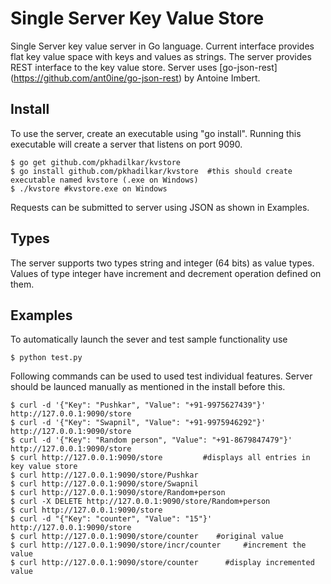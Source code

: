 Single Server Key Value Store
====================================

Single Server key value server in Go language. Current interface provides flat key value space with keys and values as strings. The server provides REST interface to the key value store. Server uses [go-json-rest] (https://github.com/ant0ine/go-json-rest) by Antoine Imbert.

Install
-------
To use the server, create an executable using "go install". Running this executable will create a server that listens on port 9090. 
```
$ go get github.com/pkhadilkar/kvstore
$ go install github.com/pkhadilkar/kvstore	#this should create executable named kvstore (.exe on Windows)
$ ./kvstore	#kvstore.exe on Windows
```
Requests can be submitted to server using JSON as shown in Examples.

Types
-----
The server supports two types string and integer (64 bits) as value types. Values of type integer have increment and decrement operation defined on them.

Examples
--------
To automatically launch the sever and test sample functionality use
```
$ python test.py
```

Following commands can be used to used test individual features. Server should be launced manually as mentioned in the install before this.

```
$ curl -d '{"Key": "Pushkar", "Value": "+91-9975627439"}' http://127.0.0.1:9090/store
$ curl -d '{"Key": "Swapnil", "Value": "+91-9975946292"}' http://127.0.0.1:9090/store
$ curl -d '{"Key": "Random person", "Value": "+91-8679847479"}' http://127.0.0.1:9090/store
$ curl http://127.0.0.1:9090/store	  	   #displays all entries in key value store
$ curl http://127.0.0.1:9090/store/Pushkar
$ curl http://127.0.0.1:9090/store/Swapnil
$ curl http://127.0.0.1:9090/store/Random+person
$ curl -X DELETE http://127.0.0.1:9090/store/Random+person
$ curl http://127.0.0.1:9090/store
$ curl -d "{"Key": "counter", "Value": "15"}' http://127.0.0.1:9090/store
$ curl http://127.0.0.1:9090/store/counter    #original value
$ curl http://127.0.0.1:9090/store/incr/counter 	#increment the value
$ curl http://127.0.0.1:9090/store/counter		#display incremented value
```
